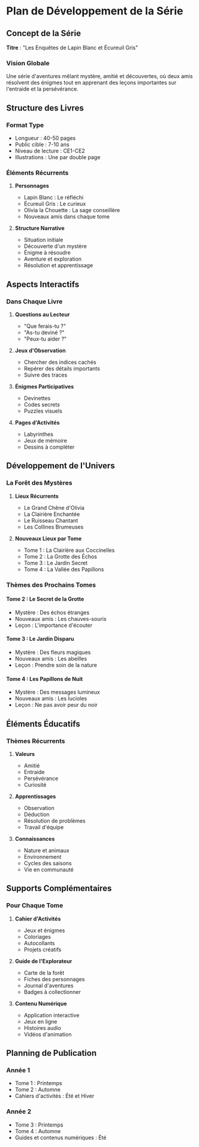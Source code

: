 # Plan de Développement de la Série

## Concept de la Série
**Titre** : "Les Enquêtes de Lapin Blanc et Écureuil Gris"

### Vision Globale
Une série d'aventures mêlant mystère, amitié et découvertes, où deux amis résolvent des énigmes tout en apprenant des leçons importantes sur l'entraide et la persévérance.

## Structure des Livres

### Format Type
- Longueur : 40-50 pages
- Public cible : 7-10 ans
- Niveau de lecture : CE1-CE2
- Illustrations : Une par double page

### Éléments Récurrents
1. **Personnages**
   - Lapin Blanc : Le réfléchi
   - Écureuil Gris : Le curieux
   - Olivia la Chouette : La sage conseillère
   - Nouveaux amis dans chaque tome

2. **Structure Narrative**
   - Situation initiale
   - Découverte d'un mystère
   - Énigme à résoudre
   - Aventure et exploration
   - Résolution et apprentissage

## Aspects Interactifs

### Dans Chaque Livre
1. **Questions au Lecteur**
   - "Que ferais-tu ?"
   - "As-tu deviné ?"
   - "Peux-tu aider ?"

2. **Jeux d'Observation**
   - Chercher des indices cachés
   - Repérer des détails importants
   - Suivre des traces

3. **Énigmes Participatives**
   - Devinettes
   - Codes secrets
   - Puzzles visuels

4. **Pages d'Activités**
   - Labyrinthes
   - Jeux de mémoire
   - Dessins à compléter

## Développement de l'Univers

### La Forêt des Mystères
1. **Lieux Récurrents**
   - Le Grand Chêne d'Olivia
   - La Clairière Enchantée
   - Le Ruisseau Chantant
   - Les Collines Brumeuses

2. **Nouveaux Lieux par Tome**
   - Tome 1 : La Clairière aux Coccinelles
   - Tome 2 : La Grotte des Échos
   - Tome 3 : Le Jardin Secret
   - Tome 4 : La Vallée des Papillons

### Thèmes des Prochains Tomes

#### Tome 2 : Le Secret de la Grotte
- Mystère : Des échos étranges
- Nouveaux amis : Les chauves-souris
- Leçon : L'importance d'écouter

#### Tome 3 : Le Jardin Disparu
- Mystère : Des fleurs magiques
- Nouveaux amis : Les abeilles
- Leçon : Prendre soin de la nature

#### Tome 4 : Les Papillons de Nuit
- Mystère : Des messages lumineux
- Nouveaux amis : Les lucioles
- Leçon : Ne pas avoir peur du noir

## Éléments Éducatifs

### Thèmes Récurrents
1. **Valeurs**
   - Amitié
   - Entraide
   - Persévérance
   - Curiosité

2. **Apprentissages**
   - Observation
   - Déduction
   - Résolution de problèmes
   - Travail d'équipe

3. **Connaissances**
   - Nature et animaux
   - Environnement
   - Cycles des saisons
   - Vie en communauté

## Supports Complémentaires

### Pour Chaque Tome
1. **Cahier d'Activités**
   - Jeux et énigmes
   - Coloriages
   - Autocollants
   - Projets créatifs

2. **Guide de l'Explorateur**
   - Carte de la forêt
   - Fiches des personnages
   - Journal d'aventures
   - Badges à collectionner

3. **Contenu Numérique**
   - Application interactive
   - Jeux en ligne
   - Histoires audio
   - Vidéos d'animation

## Planning de Publication

### Année 1
- Tome 1 : Printemps
- Tome 2 : Automne
- Cahiers d'activités : Été et Hiver

### Année 2
- Tome 3 : Printemps
- Tome 4 : Automne
- Guides et contenus numériques : Été